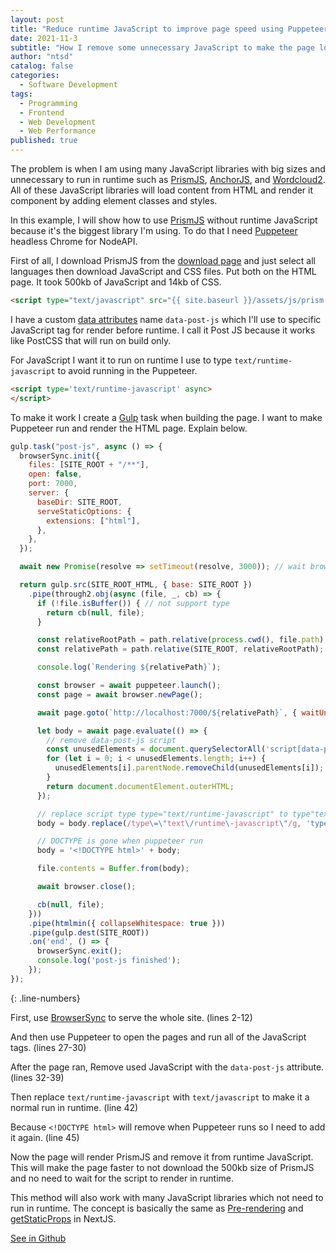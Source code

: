 ```yaml
---
layout: post
title: "Reduce runtime JavaScript to improve page speed using Puppeteer"
date: 2021-11-3
subtitle: "How I remove some unnecessary JavaScript to make the page loading faster in runtime using Puppeteer"
author: "ntsd"
catalog: false
categories:
  - Software Development
tags:
  - Programming
  - Frontend
  - Web Development
  - Web Performance
published: true
---
```


The problem is when I am using many JavaScript libraries with big sizes and unnecessary to run in runtime such as [PrismJS](https://github.com/PrismJS/prism), [AnchorJS](https://github.com/bryanbraun/anchorjs), and [Wordcloud2](https://github.com/timdream/wordcloud2.js/). All of these JavaScript libraries will load content from HTML and render it component by adding element classes and styles.

In this example, I will show how to use [PrismJS](https://github.com/PrismJS/prism) without runtime JavaScript because it's the biggest library I'm using. To do that I need [Puppeteer](https://github.com/puppeteer/puppeteer) headless Chrome for NodeAPI.

First of all, I download PrismJS from the [download page](https://prismjs.com/download.html) and just select all languages then download JavaScript and CSS files. Put both on the HTML page. It took 500kb of JavaScript and 14kb of CSS.

```HTML
<script type="text/javascript" src="{{ site.baseurl }}/assets/js/prism.js" data-post-js="true" ></script>
```

I have a custom [data attributes](https://developer.mozilla.org/en-US/docs/Learn/HTML/Howto/Use_data_attributes) name `data-post-js` which I'll use to specific JavaScript tag for render before runtime. I call it Post JS because it works like PostCSS that will run on build only.

For JavaScript I want it to run on runtime I use to type `text/runtime-javascript` to avoid running in the Puppeteer.

```HTML
<script type='text/runtime-javascript' async>
</script>
```

To make it work I create a [Gulp](https://github.com/gulpjs/gulp) task when building the page. I want to make Puppeteer run and render the HTML page. Explain below.

```JavaScript
gulp.task("post-js", async () => {
  browserSync.init({
    files: [SITE_ROOT + "/**"],
    open: false,
    port: 7000,
    server: {
      baseDir: SITE_ROOT,
      serveStaticOptions: {
        extensions: ["html"],
      },
    },
  });

  await new Promise(resolve => setTimeout(resolve, 3000)); // wait browserSync run

  return gulp.src(SITE_ROOT_HTML, { base: SITE_ROOT })
    .pipe(through2.obj(async (file, _, cb) => {
      if (!file.isBuffer()) { // not support type
        return cb(null, file);
      }

      const relativeRootPath = path.relative(process.cwd(), file.path);
      const relativePath = path.relative(SITE_ROOT, relativeRootPath);

      console.log(`Rendering ${relativePath}`);

      const browser = await puppeteer.launch();
      const page = await browser.newPage();

      await page.goto(`http://localhost:7000/${relativePath}`, { waitUntil: 'networkidle0' });

      let body = await page.evaluate(() => {
        // remove data-post-js script
        const unusedElements = document.querySelectorAll('script[data-post-js="true"]');
        for (let i = 0; i < unusedElements.length; i++) {
          unusedElements[i].parentNode.removeChild(unusedElements[i]);
        }
        return document.documentElement.outerHTML;
      });

      // replace script type type="text/runtime-javascript" to type"text/javascript"
      body = body.replace(/type\=\"text\/runtime\-javascript\"/g, 'type="text/javascript"');

      // DOCTYPE is gone when puppeteer run
      body = '<!DOCTYPE html>' + body;

      file.contents = Buffer.from(body);

      await browser.close();

      cb(null, file);
    }))
    .pipe(htmlmin({ collapseWhitespace: true }))
    .pipe(gulp.dest(SITE_ROOT))
    .on('end', () => {
      browserSync.exit();
      console.log('post-js finished');
    });
});
```
{: .line-numbers}

First, use [BrowserSync](https://github.com/BrowserSync/browser-sync) to serve the whole site. (lines 2-12)

And then use Puppeteer to open the pages and run all of the JavaScript tags. (lines 27-30)

After the page ran, Remove used JavaScript with the `data-post-js` attribute. (lines 32-39)

Then replace `text/runtime-javascript` with `text/javascript` to make it a normal run in runtime. (line 42)

Because `<!DOCTYPE html>` will remove when Puppeteer runs so I need to add it again. (line 45)

Now the page will render PrismJS and remove it from runtime JavaScript. This will make the page faster to not download the 500kb size of PrismJS and no need to wait for the script to render in runtime.

This method will also work with many JavaScript libraries which not need to run in runtime. The concept is basically the same as [Pre-rendering](https://nextjs.org/docs/basic-features/pages#pre-rendering) and [getStaticProps](https://nextjs.org/docs/basic-features/data-fetching#getstaticprops-static-generation) in NextJS.

[See in Github](https://github.com/ntsd/ntsd.dev/blob/e2db2c0f4677b49bb928dcef20ba5b441a67fdbb/gulpfile.babel.js#L132-L188)
